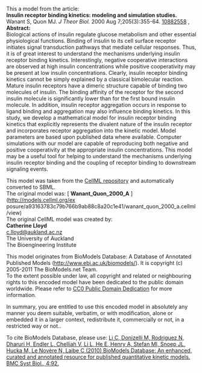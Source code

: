 

This a model from the article:  
**Insulin receptor binding kinetics: modeling and simulation studies.**   
Wanant S, Quon MJ. _J Theor Biol._ 2000 Aug 7;205(3):355-64.
[10882558](http://www.ncbi.nlm.nih.gov/pubmed/10882558) ,  
**Abstract:**   
Biological actions of insulin regulate glucose metabolism and other essential
physiological functions. Binding of insulin to its cell surface receptor
initiates signal transduction pathways that mediate cellular responses. Thus,
it is of great interest to understand the mechanisms underlying insulin
receptor binding kinetics. Interestingly, negative cooperative interactions
are observed at high insulin concentrations while positive cooperativity may
be present at low insulin concentrations. Clearly, insulin receptor binding
kinetics cannot be simply explained by a classical bimolecular reaction.
Mature insulin receptors have a dimeric structure capable of binding two
molecules of insulin. The binding affinity of the receptor for the second
insulin molecule is significantly lower than for the first bound insulin
molecule. In addition, insulin receptor aggregation occurs in response to
ligand binding and aggregation may also influence binding kinetics. In this
study, we develop a mathematical model for insulin receptor binding kinetics
that explicitly represents the divalent nature of the insulin receptor and
incorporates receptor aggregation into the kinetic model. Model parameters are
based upon published data where available. Computer simulations with our model
are capable of reproducing both negative and positive cooperativity at the
appropriate insulin concentrations. This model may be a useful tool for
helping to understand the mechanisms underlying insulin receptor binding and
the coupling of receptor binding to downstream signaling events.

This model was taken from the [CellML
repository](http://www.cellml.org/models) and automatically converted to SBML.  
The original model was: [ **Wanant_Quon_2000_A** ](http://models.cellml.org/ex
posure/a93163783c79b766b9ab88c8a20c1e41/wanant_quon_2000_a.cellml/view)  
The original CellML model was created by:  
**Catherine Lloyd**   
c.lloyd@aukland.ac.nz  
The University of Auckland  
The Bioengineering Institute  

This model originates from BioModels Database: A Database of Annotated
Published Models (http://www.ebi.ac.uk/biomodels/). It is copyright (c)
2005-2011 The BioModels.net Team.  
To the extent possible under law, all copyright and related or neighbouring
rights to this encoded model have been dedicated to the public domain
worldwide. Please refer to [CC0 Public Domain
Dedication](http://creativecommons.org/publicdomain/zero/1.0/) for more
information.

In summary, you are entitled to use this encoded model in absolutely any
manner you deem suitable, verbatim, or with modification, alone or embedded it
in a larger context, redistribute it, commercially or not, in a restricted way
or not..  
  
To cite BioModels Database, please use: [Li C, Donizelli M, Rodriguez N,
Dharuri H, Endler L, Chelliah V, Li L, He E, Henry A, Stefan MI, Snoep JL,
Hucka M, Le Novère N, Laibe C (2010) BioModels Database: An enhanced, curated
and annotated resource for published quantitative kinetic models. BMC Syst
Biol., 4:92.](http://www.ncbi.nlm.nih.gov/pubmed/20587024)

